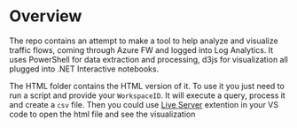# Overview

The repo contains an attempt to make a tool to help analyze and visualize traffic flows, coming through Azure FW and logged into Log Analytics. It uses PowerShell for data extraction and processing, d3js for visualization all plugged into .NET Interactive notebooks.

The HTML folder contains the HTML version of it. To use it you just need to run a script and provide your `WorkspaceID`. It will execute a query, process it and create a `csv` file. Then you could use [Live Server](https://marketplace.visualstudio.com/items?itemName=ritwickdey.LiveServer) extention in your VS code to open the html file and see the visualization
